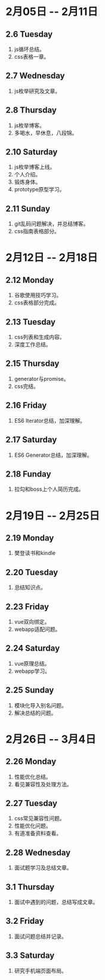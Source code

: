 # 2月05日 -- 2月11日

## 2.6 Tuesday
1. js循环总结。
2. css表格一章。

## 2.7 Wednesday
1. js枚举研究及文章。

## 2.8 Thursday
1. js枚举博客。
2. 多喝水，早休息，八段锦。

## 2.10 Saturday
1. js枚举博客上线。
2. 个人介绍。
3. 锻炼身体。
4. prototype原型学习。

## 2.11 Sunday
1. git乱码问题解决，并总结博客。
2. css指南表格部分。

# 2月12日 -- 2月18日

## 2.12 Monday
1. 谷歌使用技巧学习。
2. css表格部分完成。

## 2.13 Tuesday
1. css列表和生成内容。
2. 深度工作总结。

## 2.15 Thursday
1. generator与promise。
2. css完结。

## 2.16 Friday
1. ES6 Iterator总结，加深理解。

## 2.17 Saturday
1. ES6 Generator总结，加深理解。

## 2.18 Funday
1. 拉勾和boss上个人简历完成。

# 2月19日 -- 2月25日

## 2.19 Monday
1. 樊登读书和kindle

## 2.20 Tuesday
1. 总结知识点。

## 2.23 Friday
1. vue双向绑定。
2. webapp适配问题。

## 2.24 Saturday
1. vue原理总结。
2. webapp学习。

## 2.25 Sunday
1. 模块化导入别名问题。
2. 解决总结的问题。

# 2月26日 -- 3月4日

## 2.26 Monday
1. 性能优化总结。
2. 看见兼容性及处理方法。

## 2.27 Tuesday
1. css常见兼容性问题。
2. 性能优化问题。
3. 有道准备资料查看。

## 2.28 Wednesday
1. 面试题学习及总结文章。

## 3.1 Thursday
1. 面试中遇到的问题，总结写成文章。

## 3.2 Friday
1. 面试问题总结并记录。

## 3.3 Saturday
1. 研究手机端页面布局。